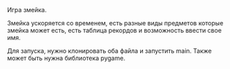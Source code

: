 Игра змейка.

Змейка ускоряется со временем, есть разные виды предметов которые змейка может есть, есть таблица рекордов и возможность ввести свое имя.

Для запуска, нужно клонировать оба файла и запустить main. Также может быть нужна библиотека pygame.
